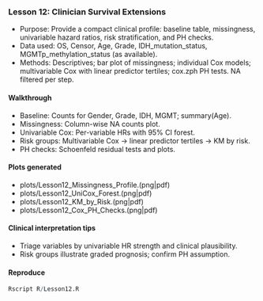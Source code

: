 ### Lesson 12: Clinician Survival Extensions

- Purpose: Provide a compact clinical profile: baseline table, missingness, univariable hazard ratios, risk stratification, and PH checks.
- Data used: OS, Censor, Age, Grade, IDH_mutation_status, MGMTp_methylation_status (as available).
- Methods: Descriptives; bar plot of missingness; individual Cox models; multivariable Cox with linear predictor tertiles; cox.zph PH tests. NA filtered per step.

#### Walkthrough
- Baseline: Counts for Gender, Grade, IDH, MGMT; summary(Age).
- Missingness: Column-wise NA counts plot.
- Univariable Cox: Per-variable HRs with 95% CI forest.
- Risk groups: Multivariable Cox → linear predictor tertiles → KM by risk.
- PH checks: Schoenfeld residual tests and plots.

#### Plots generated
- plots/Lesson12_Missingness_Profile.(png|pdf)
- plots/Lesson12_UniCox_Forest.(png|pdf)
- plots/Lesson12_KM_by_Risk.(png|pdf)
- plots/Lesson12_Cox_PH_Checks.(png|pdf)

#### Clinical interpretation tips
- Triage variables by univariable HR strength and clinical plausibility.
- Risk groups illustrate graded prognosis; confirm PH assumption.

#### Reproduce
```r
Rscript R/Lesson12.R
```


